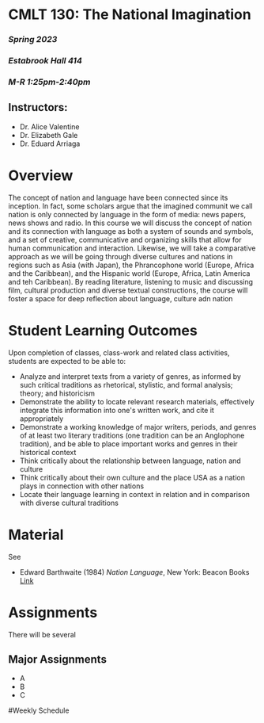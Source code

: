 # CMLT 130: The National Imagination

### *Spring 2023*
### *Estabrook Hall 414*
### *M-R 1:25pm-2:40pm*

## Instructors:

- Dr. Alice Valentine
- Dr. Elizabeth Gale
- Dr. Eduard Arriaga


# Overview

The concept of nation and language have been connected since its inception. In fact, some scholars argue that the imagined communit we call nation is only connected by language in the form of media: news papers, news shows and radio. In this course we will discuss the concept of nation and its connection with language as both a system of sounds and symbols, and a set of creative, communicative and organizing skills that allow for human communication and interaction. Likewise, we will take a comparative approach as we will be going through diverse cultures and nations in regions such as Asia (with Japan), the Phrancophone world (Europe, Africa and the Caribbean), and the Hispanic world (Europe, Africa, Latin America and teh Caribbean). By reading literature, listening to music and discussing film, cultural production and diverse textual constructions, the course will foster a space for deep reflection about language, culture adn nation

# Student Learning Outcomes

Upon completion of classes, class-work and related class activities, students are expected to be able to: 

- Analyze and interpret texts from a variety of genres, as informed by such critical traditions as rhetorical, stylistic, and formal analysis; theory; and historicism
- Demonstrate the ability to locate relevant research materials, effectively integrate this information into one's written work, and cite it appropriately
- Demonstrate a working knowledge of major writers, periods, and genres of at least two literary traditions (one tradition can be an Anglophone tradition), and be able to place important works and genres in their historical context
- Think critically about the relationship between language, nation and culture
- Think critically about their own culture and the place USA as a nation plays in connection with other nations
- Locate their language learning in context in relation and in comparison with diverse cultural traditions

# Material

See 
- Edward Barthwaite (1984) *Nation Language*, New York: Beacon Books [Link](https://web.uniroma1.it/seai/sites/default/files/E.K.Brathwaite,%20NATION%20LANGUAGE.pdf) 


# Assignments

There will be several

## Major Assignments
- A
- B
- C

#Weekly Schedule

